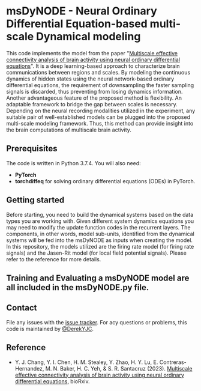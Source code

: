 msDyNODE - Neural Ordinary Differential Equation-based multi-scale Dynamical modeling
====================================================

This code implements the model from the paper "[Multiscale effective connectivity analysis of brain activity using neural ordinary differential equations](https://www.biorxiv.org/content/10.1101/2023.09.21.558923v1)". It is a deep learning-based
approach to characterize brain communications between regions and scales. By modeling the continuous dynamics of hidden states using the neural network-based ordinary differential equations, the requirement of downsampling the faster sampling signals is discarded, thus preventing from losing dynamics information. Another advantageous feature of the proposed method is flexibility. An adaptable framework to bridge the gap between scales is necessary. Depending on the neural recording modalities utilized in the experiment, any suitable pair of well-established models can be plugged into the proposed multi-scale modeling framework. Thus, this method can provide insight into the brain computations of multiscale brain activity.


Prerequisites
----------------------------------------------------

The code is written in Python 3.7.4. You will also need:
- **PyTorch**
- **torchdiffeq** for solving ordinary differential equations (ODEs) in PyTorch.

Getting started
----------------------------------------------------

Before starting, you need to build the dynamical systems based on the data types you are working with. Given different system dynamics equations you may need to modify the update function codes in the recurrent layers. The components, in other words, model sub-units, identified from the dynamical systems will be fed into the msDyNODE as inputs when creating the model. In this repository, the models utilized are the firing rate model (for firing rate signals) and the Jasen-Rit model (for local field potential signals). Please refer to the reference for more details. 

Training and Evaluating a msDyNODE model are all included in the msDyNODE.py file.
----------------------------------------------------

Contact
----------------------------------------------------

File any issues with the [issue tracker](https://github.com/DerekYJC/NBGNet/issues). For acy questions or problems, this code is maintained by [@DerekYJC](https://github.com/DerekYJC).

## Reference

- Y. J. Chang, Y. I. Chen, H. M. Stealey, Y. Zhao, H. Y. Lu, E. Contreras-Hernandez, M. N. Baker, H. C. Yeh, & S. R. Santacruz (2023). [Multiscale effective connectivity analysis of brain activity using neural ordinary differential equations](https://www.biorxiv.org/content/10.1101/2023.09.21.558923v1), bioRxiv.
